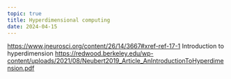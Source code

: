 ```yaml
---
topic: true
title: Hyperdimensional computing
date: 2024-04-15
---
```


https://www.jneurosci.org/content/26/14/3667#xref-ref-17-1
Introduction to hyperdimension https://redwood.berkeley.edu/wp-content/uploads/2021/08/Neubert2019_Article_AnIntroductionToHyperdimension.pdf
